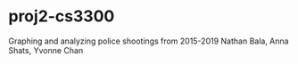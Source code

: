 # proj2-cs3300
Graphing and analyzing police shootings from 2015-2019
Nathan Bala, Anna Shats, Yvonne Chan
